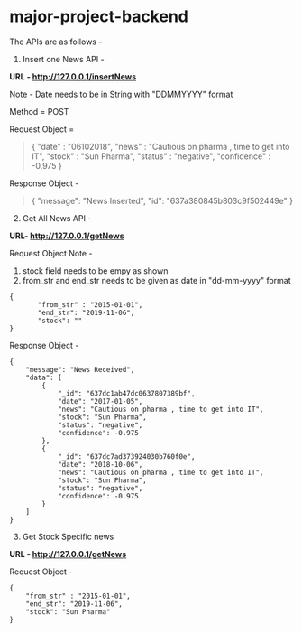 # major-project-backend

The APIs are as follows - 

1) Insert one News API - 

**URL - http://127.0.0.1/insertNews**

Note  - Date needs to be in String with "DDMMYYYY" format

Method = POST

Request Object = 
>{
       "date" : "06102018",
       "news" : "Cautious on pharma , time to get into IT",
       "stock" : "Sun Pharma",
       "status" : "negative",
       "confidence" : -0.975
}

Response Object - 

> {
	"message": "News Inserted",
	"id": "637a380845b803c9f502449e"
}


2) Get All News API - 

**URL- http://127.0.0.1/getNews**

Request Object 
Note  - 
1) stock field needs to be empy as shown 
2) from_str and end_str needs to be given as date in "dd-mm-yyyy" format 
```
{
       "from_str" : "2015-01-01",
       "end_str": "2019-11-06",
       "stock": ""
}
```
Response Object - 
```
{
	"message": "News Received",
	"data": [
		{
			"_id": "637dc1ab47dc0637807389bf",
			"date": "2017-01-05",
			"news": "Cautious on pharma , time to get into IT",
			"stock": "Sun Pharma",
			"status": "negative",
			"confidence": -0.975
		},
		{
			"_id": "637dc7ad373924030b760f0e",
			"date": "2018-10-06",
			"news": "Cautious on pharma , time to get into IT",
			"stock": "Sun Pharma",
			"status": "negative",
			"confidence": -0.975
		}
	]
}
```

3)  Get Stock Specific news

**URL - http://127.0.0.1/getNews**

Request Object - 

```
{
	"from_str" : "2015-01-01",
	"end_str": "2019-11-06",
	"stock": "Sun Pharma"
}
```
